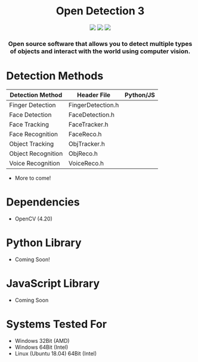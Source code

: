 <h1 align="center">Open Detection 3</h1>
    <p align="center">
    <img src='https://img.shields.io/badge/OpenCV-4.20-violet'></img>
    <img src='https://img.shields.io/badge/Build-WIP-red'></img>
    <img src='https://img.shields.io/badge/Dependencies-up%20to%20date-green'></img>

  </p>
<h3 align="center">Open source software that allows you to detect multiple types of objects and interact with the world using computer vision.</h3>

# Detection Methods
| Detection Method   | Header File       | Python/JS                                             |
|--------------------|-------------------|-------------------------------------------------------|
| Finger Detection   | FingerDetection.h |                                                       |
| Face Detection     | FaceDetection.h   |                                                       |
| Face Tracking      | FaceTracker.h     |                                                       |
| Face Recognition   | FaceReco.h        |                                                       |
| Object Tracking    | ObjTracker.h      |                                                       |
| Object Recognition | ObjReco.h         |                                                       |
| Voice  Recognition | VoiceReco.h       |                                                       |

- More to come!

# Dependencies
- OpenCV (4.20)


# Python Library
- Coming Soon!

# JavaScript Library
- Coming Soon

# Systems Tested For
- Windows 32Bit (AMD)
- Windows 64Bit (Intel)
- Linux (Ubuntu 18.04) 64Bit (Intel)
